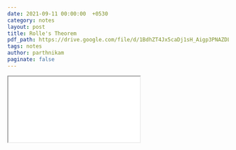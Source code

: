 ```yaml
---
date: 2021-09-11 00:00:00  +0530
category: notes
layout: post
title: Rolle's Theorem
pdf_path: https://drive.google.com/file/d/1BdhZT4Jx5caDj1sH_Aigp3PNAZDLg46Z/preview?usp=sharing
tags: notes
author: parthnikam
paginate: false
---
```


<iframe class="embed-pdf" src="{{ page.pdf_path }}#toolbar=0" seamless="seamless" scrolling="no" style="overflow:hidden"></iframe>
